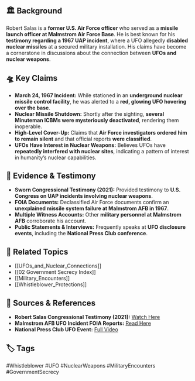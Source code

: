 ## 🏛 Background

Robert Salas is a **former U.S. Air Force officer** who served as a **missile launch officer at Malmstrom Air Force Base**. He is best known for his **testimony regarding a 1967 UAP incident**, where a UFO allegedly **disabled nuclear missiles** at a secured military installation. His claims have become a cornerstone in discussions about the connection between **UFOs and nuclear weapons**.

## 🛸 Key Claims

- **March 24, 1967 Incident:** While stationed in an **underground nuclear missile control facility**, he was alerted to a **red, glowing UFO hovering over the base**.
- **Nuclear Missile Shutdown:** Shortly after the sighting, **several Minuteman ICBMs were mysteriously deactivated**, rendering them inoperable.
- **High-Level Cover-Up:** Claims that **Air Force investigators ordered him to remain silent** and that official reports **were classified**.
- **UFOs Have Interest in Nuclear Weapons:** Believes UFOs have **repeatedly interfered with nuclear sites**, indicating a pattern of interest in humanity’s nuclear capabilities.

## 📜 Evidence & Testimony

- **Sworn Congressional Testimony (2021):** Provided testimony to **U.S. Congress on UAP incidents involving nuclear weapons**.
- **FOIA Documents:** Declassified Air Force documents confirm an **unexplained missile system failure at Malmstrom AFB in 1967**.
- **Multiple Witness Accounts:** Other **military personnel at Malmstrom AFB** corroborate his account.
- **Public Statements & Interviews:** Frequently speaks at **UFO disclosure events**, including the **National Press Club conference**.

## 🔗 Related Topics

- [[UFOs_and_Nuclear_Connections]]
- [[02 Government Secrecy Index]]
- [[Military_Encounters]]
- [[Whistleblower_Protections]]

## 📂 Sources & References

- **Robert Salas Congressional Testimony (2021):** [Watch Here](https://www.youtube.com/watch?v=zG3tnkkN0B4)
- **Malmstrom AFB UFO Incident FOIA Reports:** [Read Here](https://www.theblackvault.com/documentarchive/malmstrom-air-force-base-ufo-missile-shutdowns/)
- **National Press Club UFO Event:** [Full Video](https://www.youtube.com/watch?v=6pWLXh5pD5s)

## 🏷 Tags

#Whistleblower #UFO #NuclearWeapons #MilitaryEncounters #GovernmentSecrecy